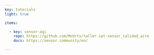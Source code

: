 ```yaml
---
key: tutorials
light: true

items:

  - key: sensor-aqi
    repo: https://github.com/McOrts/taller-iot-sensor_calidad_aire
    docs: https://sensor.community/en/

---
```

